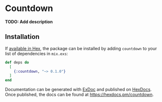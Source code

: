# Countdown

**TODO: Add description**

## Installation

If [available in Hex](https://hex.pm/docs/publish), the package can be installed
by adding `countdown` to your list of dependencies in `mix.exs`:

```elixir
def deps do
  [
    {:countdown, "~> 0.1.0"}
  ]
end
```

Documentation can be generated with [ExDoc](https://github.com/elixir-lang/ex_doc)
and published on [HexDocs](https://hexdocs.pm). Once published, the docs can
be found at <https://hexdocs.pm/countdown>.

